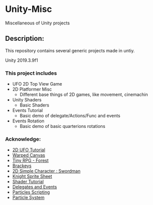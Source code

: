 # Unity-Misc
Miscellaneous of Unity projects

## Description:
This repository contains several generic projects made in untiy. 

Unity 2019.3.9f1

### This project includes

* UFO 2D Top View Game
* 2D Platformer Misc
	* Different base things of 2D games, like movement, cinemachin 
* Unity Shaders
	* Basic Shaders
* Events Tutorial
	* Basic demo of delegate/Actions/Func and events
* Events Rotation
	* Basic demo of basic quarterions rotations

### Acknowledge:

* [2D UFO Tutorial](https://assetstore.unity.com/packages/essentials/tutorial-projects/2d-ufo-tutorial-52143)
* [Warped Canvas](https://assetstore.unity.com/packages/2d/characters/warped-caves-103250)
* [Tiny  RPG - Forest](https://assetstore.unity.com/packages/2d/characters/tiny-rpg-forest-114685)
* [Brackeys](https://www.youtube.com/channel/UCYbK_tjZ2OrIZFBvU6CCMiA)
* [2D Simple Character : Swordman](https://assetstore.unity.com/packages/2d/characters/2d-simple-character-swordman-133259?aid=1101lPGj&utm_source=aff)
* [Knight Sprite Sheet](https://assetstore.unity.com/packages/2d/characters/knight-sprite-sheet-free-93897?aid=1101lPGj&utm_source=aff)
* [Shader Tutorial](https://learn.unity.com/tutorial/writing-your-first-shader-in-unity#5c7f8528edbc2a002053b570)
* [Delegates and Events](https://learn.unity.com/project/c-survival-guide-delegates-and-events?language=en)
* [Particles Scripting](https://learn.unity.com/tutorial/recorded-video-session-controlling-particles-via-script?language=en)
* [Particle System](https://learn.unity.com/tutorial/visual-effects-with-particles?language=en)
